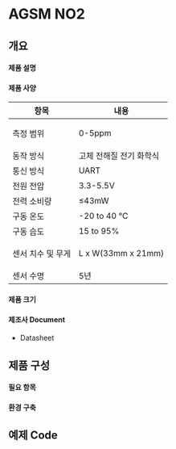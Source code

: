 # AGSM NO2

## 개요

#### 제품 설명

#### 제품 사양

| 항목           | 내용                                                                                         |
| ------------ | ------------------------------------------------------------------------------------------ |
| 측정 범위        | <p>0-5ppm</p> |
| 동작 방식        | 고체 전해질 전기 화학식                                                       |
| 통신 방식        | UART                                                                                |
| 전원 전압        | 3.3-5.5V                                                                                  |
| 전력 소비량       | ≤43mW                                                                                      |
| 구동 온도        | -20 to 40 °C                                                               |
| 구동 습도        | 15 to 95%                                                                  |
| 센서 치수 및 무게   | <p>L x W(33mm x 21mm)</p>                                    |
| 센서 수명        | 5년                                                                                        |

#### 제품 크기

#### 제조사 Document

* Datasheet

## 제품 구성

#### 필요 항목

#### 환경 구축

## 예제 Code
